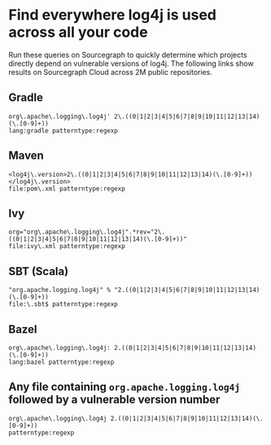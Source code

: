 # Find everywhere log4j is used across all your code

Run these queries on Sourcegraph to quickly determine which projects directly depend on vulnerable versions of log4j.
The following links show results on Sourcegraph Cloud across 2M public repositories.

## Gradle

```sourcegraph
org\.apache\.logging\.log4j' 2\.((0|1|2|3|4|5|6|7|8|9|10|11|12|13|14)(\.[0-9]+))
lang:gradle patterntype:regexp
```

## Maven

```sourcegraph
<log4j\.version>2\.((0|1|2|3|4|5|6|7|8|9|10|11|12|13|14)(\.[0-9]+))</log4j\.version>
file:pom\.xml patterntype:regexp
```

## Ivy

```sourcegraph
org="org\.apache\.logging\.log4j".*rev="2\.((0|1|2|3|4|5|6|7|8|9|10|11|12|13|14)(\.[0-9]+))"
file:ivy\.xml patterntype:regexp
```

## SBT (Scala)

```sourcegraph
"org.apache.logging.log4j" % "2.((0|1|2|3|4|5|6|7|8|9|10|11|12|13|14)(\.[0-9]+))
file:\.sbt$ patterntype:regexp
```

## Bazel

```sourcegraph
org\.apache\.logging\.log4j: 2.((0|1|2|3|4|5|6|7|8|9|10|11|12|13|14)(\.[0-9]+))
lang:bazel patterntype:regexp
```

## Any file containing `org.apache.logging.log4j` followed by a vulnerable version number

```sourcegraph
org\.apache\.logging\.log4j 2.((0|1|2|3|4|5|6|7|8|9|10|11|12|13|14)(\.[0-9]+))
patterntype:regexp
```
